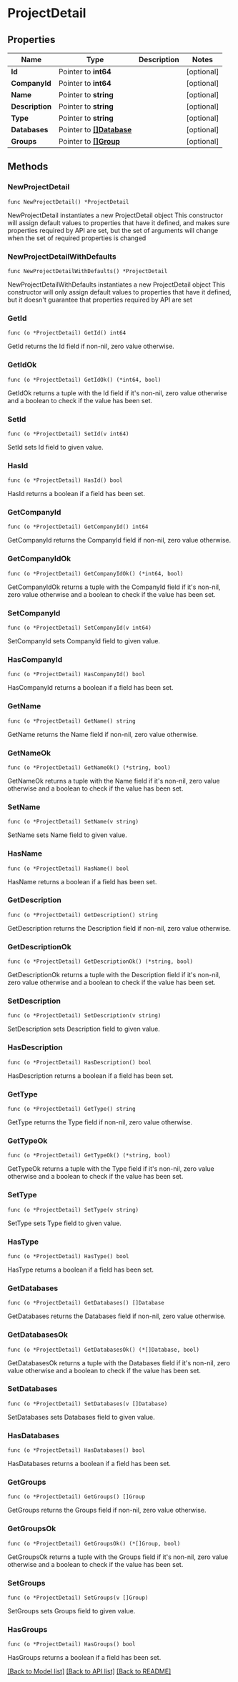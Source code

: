 # ProjectDetail

## Properties

Name | Type | Description | Notes
------------ | ------------- | ------------- | -------------
**Id** | Pointer to **int64** |  | [optional] 
**CompanyId** | Pointer to **int64** |  | [optional] 
**Name** | Pointer to **string** |  | [optional] 
**Description** | Pointer to **string** |  | [optional] 
**Type** | Pointer to **string** |  | [optional] 
**Databases** | Pointer to [**[]Database**](Database.md) |  | [optional] 
**Groups** | Pointer to [**[]Group**](Group.md) |  | [optional] 

## Methods

### NewProjectDetail

`func NewProjectDetail() *ProjectDetail`

NewProjectDetail instantiates a new ProjectDetail object
This constructor will assign default values to properties that have it defined,
and makes sure properties required by API are set, but the set of arguments
will change when the set of required properties is changed

### NewProjectDetailWithDefaults

`func NewProjectDetailWithDefaults() *ProjectDetail`

NewProjectDetailWithDefaults instantiates a new ProjectDetail object
This constructor will only assign default values to properties that have it defined,
but it doesn't guarantee that properties required by API are set

### GetId

`func (o *ProjectDetail) GetId() int64`

GetId returns the Id field if non-nil, zero value otherwise.

### GetIdOk

`func (o *ProjectDetail) GetIdOk() (*int64, bool)`

GetIdOk returns a tuple with the Id field if it's non-nil, zero value otherwise
and a boolean to check if the value has been set.

### SetId

`func (o *ProjectDetail) SetId(v int64)`

SetId sets Id field to given value.

### HasId

`func (o *ProjectDetail) HasId() bool`

HasId returns a boolean if a field has been set.

### GetCompanyId

`func (o *ProjectDetail) GetCompanyId() int64`

GetCompanyId returns the CompanyId field if non-nil, zero value otherwise.

### GetCompanyIdOk

`func (o *ProjectDetail) GetCompanyIdOk() (*int64, bool)`

GetCompanyIdOk returns a tuple with the CompanyId field if it's non-nil, zero value otherwise
and a boolean to check if the value has been set.

### SetCompanyId

`func (o *ProjectDetail) SetCompanyId(v int64)`

SetCompanyId sets CompanyId field to given value.

### HasCompanyId

`func (o *ProjectDetail) HasCompanyId() bool`

HasCompanyId returns a boolean if a field has been set.

### GetName

`func (o *ProjectDetail) GetName() string`

GetName returns the Name field if non-nil, zero value otherwise.

### GetNameOk

`func (o *ProjectDetail) GetNameOk() (*string, bool)`

GetNameOk returns a tuple with the Name field if it's non-nil, zero value otherwise
and a boolean to check if the value has been set.

### SetName

`func (o *ProjectDetail) SetName(v string)`

SetName sets Name field to given value.

### HasName

`func (o *ProjectDetail) HasName() bool`

HasName returns a boolean if a field has been set.

### GetDescription

`func (o *ProjectDetail) GetDescription() string`

GetDescription returns the Description field if non-nil, zero value otherwise.

### GetDescriptionOk

`func (o *ProjectDetail) GetDescriptionOk() (*string, bool)`

GetDescriptionOk returns a tuple with the Description field if it's non-nil, zero value otherwise
and a boolean to check if the value has been set.

### SetDescription

`func (o *ProjectDetail) SetDescription(v string)`

SetDescription sets Description field to given value.

### HasDescription

`func (o *ProjectDetail) HasDescription() bool`

HasDescription returns a boolean if a field has been set.

### GetType

`func (o *ProjectDetail) GetType() string`

GetType returns the Type field if non-nil, zero value otherwise.

### GetTypeOk

`func (o *ProjectDetail) GetTypeOk() (*string, bool)`

GetTypeOk returns a tuple with the Type field if it's non-nil, zero value otherwise
and a boolean to check if the value has been set.

### SetType

`func (o *ProjectDetail) SetType(v string)`

SetType sets Type field to given value.

### HasType

`func (o *ProjectDetail) HasType() bool`

HasType returns a boolean if a field has been set.

### GetDatabases

`func (o *ProjectDetail) GetDatabases() []Database`

GetDatabases returns the Databases field if non-nil, zero value otherwise.

### GetDatabasesOk

`func (o *ProjectDetail) GetDatabasesOk() (*[]Database, bool)`

GetDatabasesOk returns a tuple with the Databases field if it's non-nil, zero value otherwise
and a boolean to check if the value has been set.

### SetDatabases

`func (o *ProjectDetail) SetDatabases(v []Database)`

SetDatabases sets Databases field to given value.

### HasDatabases

`func (o *ProjectDetail) HasDatabases() bool`

HasDatabases returns a boolean if a field has been set.

### GetGroups

`func (o *ProjectDetail) GetGroups() []Group`

GetGroups returns the Groups field if non-nil, zero value otherwise.

### GetGroupsOk

`func (o *ProjectDetail) GetGroupsOk() (*[]Group, bool)`

GetGroupsOk returns a tuple with the Groups field if it's non-nil, zero value otherwise
and a boolean to check if the value has been set.

### SetGroups

`func (o *ProjectDetail) SetGroups(v []Group)`

SetGroups sets Groups field to given value.

### HasGroups

`func (o *ProjectDetail) HasGroups() bool`

HasGroups returns a boolean if a field has been set.


[[Back to Model list]](../README.md#documentation-for-models) [[Back to API list]](../README.md#documentation-for-api-endpoints) [[Back to README]](../README.md)


